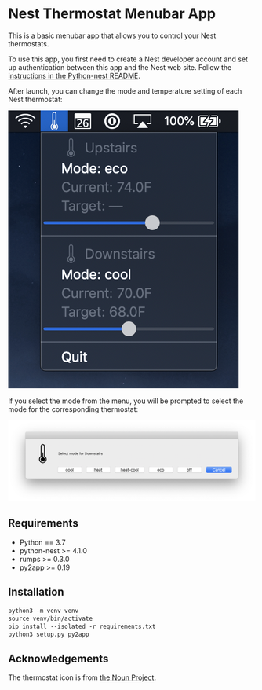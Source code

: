 # Nest Thermostat Menubar App

This is a basic menubar app that allows you to control your Nest thermostats.

To use this app, you first need to create a Nest developer account and set up authentication between this app and the Nest web site. Follow the [instructions in the Python-nest README](https://github.com/jkoelker/python-nest/blob/master/README.rst).

After launch, you can change the mode and temperature setting of each Nest thermostat:

![](screenshot-menu.png)

If you select the mode from the menu, you will be prompted to select the mode for the corresponding thermostat:

![](screenshot-mode.png)

## Requirements

* Python == 3.7
* python-nest >= 4.1.0
* rumps >= 0.3.0
* py2app >= 0.19

## Installation

    python3 -m venv venv
    source venv/bin/activate
    pip install --isolated -r requirements.txt
    python3 setup.py py2app

## Acknowledgements

The thermostat icon is from [the Noun Project](https://thenounproject.com/term/thermostat/379763/).
